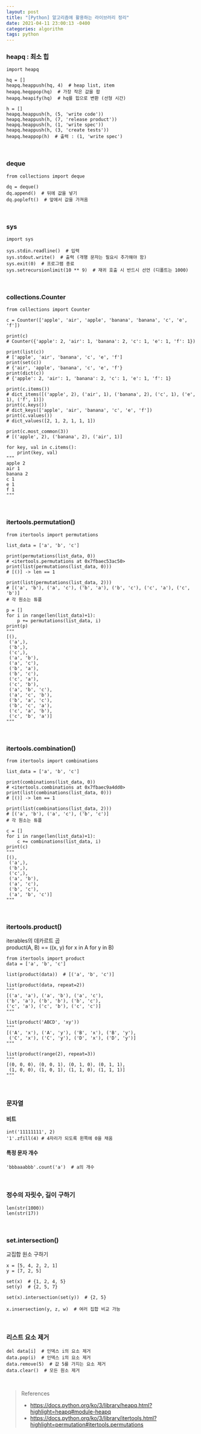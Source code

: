 ```yaml
---
layout: post
title: "[Python] 알고리즘에 활용하는 라이브러리 정리"
date: 2021-04-11 23:00:13 -0400
categories: algorithm
tags: python
---
```


### heapq : 최소 힙
```
import heapq

hq = []
heapq.heappush(hq, 4)  # heap list, item
heapq.heqppop(hq)  # 가장 작은 값을 팝
heapq.heapify(hq)  # hq를 힙으로 변환 (선형 시간)

h = []
heapq.heappush(h, (5, 'write code'))
heapq.heappush(h, (7, 'release product'))
heapq.heappush(h, (1, 'write spec'))
heapq.heappush(h, (3, 'create tests'))
heapq.heappop(h)  # 출력 : (1, 'write spec') 
```

<br>

### deque
```
from collections import deque

dq = deque()
dq.append()  # 뒤에 값을 넣기
dq.popleft()  # 앞에서 값을 가져옴
```

<br>

### sys
```
import sys

sys.stdin.readline()  # 입력
sys.stdout.write()  # 출력 (개행 문자는 필요시 추가해야 함)
sys.exit(0)  # 프로그램 종료
sys.setrecursionlimit(10 ** 9)  # 재귀 호출 시 반드시 선언 (디폴트는 1000)
```

<br>

### collections.Counter
```
from collections import Counter

c = Counter(['apple', 'air', 'apple', 'banana', 'banana', 'c', 'e', 'f'])

print(c)
# Counter({'apple': 2, 'air': 1, 'banana': 2, 'c': 1, 'e': 1, 'f': 1})

print(list(c))
# ['apple', 'air', 'banana', 'c', 'e', 'f']
print(set(c))
# {'air', 'apple', 'banana', 'c', 'e', 'f'}
print(dict(c))
# {'apple': 2, 'air': 1, 'banana': 2, 'c': 1, 'e': 1, 'f': 1}

print(c.items())
# dict_items([('apple', 2), ('air', 1), ('banana', 2), ('c', 1), ('e', 1), ('f', 1)])
print(c.keys())
# dict_keys(['apple', 'air', 'banana', 'c', 'e', 'f'])
print(c.values())
# dict_values([2, 1, 2, 1, 1, 1])

print(c.most_common(3))
# [('apple', 2), ('banana', 2), ('air', 1)]

for key, val in c.items():
    print(key, val)
"""
apple 2
air 1
banana 2
c 1
e 1
f 1
"""
```

<br>

### itertools.permutation()
```
from itertools import permutations

list_data = ['a', 'b', 'c']

print(permutations(list_data, 0))
# <itertools.permutations at 0x7fbaec53ac50>
print(list(permutations(list_data, 0)))
# [()] -> len == 1

print(list(permutations(list_data, 2)))
# [('a', 'b'), ('a', 'c'), ('b', 'a'), ('b', 'c'), ('c', 'a'), ('c', 'b')]
# 각 원소는 튜플

p = []
for i in range(len(list_data)+1):
    p += permutations(list_data, i)
print(p)
"""
[(),
 ('a',),
 ('b',),
 ('c',),
 ('a', 'b'),
 ('a', 'c'),
 ('b', 'a'),
 ('b', 'c'),
 ('c', 'a'),
 ('c', 'b'),
 ('a', 'b', 'c'),
 ('a', 'c', 'b'),
 ('b', 'a', 'c'),
 ('b', 'c', 'a'),
 ('c', 'a', 'b'),
 ('c', 'b', 'a')]
"""
```

<br>

### itertools.combination()
```
from itertools import combinations

list_data = ['a', 'b', 'c']

print(combinations(list_data, 0))
# <itertools.combinations at 0x7fbaec9a4dd0>
print(list(combinations(list_data, 0)))
# [()] -> len == 1

print(list(combinations(list_data, 2)))
# [('a', 'b'), ('a', 'c'), ('b', 'c')]
# 각 원소는 튜플

c = []
for i in range(len(list_data)+1):
    c += combinations(list_data, i)
print(c)
"""
[(),
 ('a',),
 ('b',),
 ('c',),
 ('a', 'b'),
 ('a', 'c'),
 ('b', 'c'),
 ('a', 'b', 'c')]
"""
```

<br>

### itertools.product()
iterables의 데카르트 곱  
product(A, B) == ((x, y) for x in A for y in B)  
```
from itertools import product
data = ['a', 'b', 'c']

list(product(data))  # [('a', 'b', 'c')]

list(product(data, repeat=2))
"""
[('a', 'a'), ('a', 'b'), ('a', 'c'), 
('b', 'a'), ('b', 'b'), ('b', 'c'), 
('c', 'a'), ('c', 'b'), ('c', 'c')]
"""

list(product('ABCD', 'xy'))
"""
[('A', 'x'), ('A', 'y'), ('B', 'x'), ('B', 'y'),
 ('C', 'x'), ('C', 'y'), ('D', 'x'), ('D', 'y')]
"""

list(product(range(2), repeat=3))
"""
[(0, 0, 0), (0, 0, 1), (0, 1, 0), (0, 1, 1), 
 (1, 0, 0), (1, 0, 1), (1, 1, 0), (1, 1, 1)]
"""
```

<br>

### 문자열 

#### 비트
```
int('11111111', 2)
'1'.zfill(4) # 4자리가 되도록 왼쪽에 0을 채움
```

#### 특정 문자 개수
```
'bbbaaabbb'.count('a')  # a의 개수
```

<br>

### 정수의 자릿수, 길이 구하기
```
len(str(1000))
len(str(17))
```

<br>

### set.intersection()
교집합 원소 구하기  
```
x = [5, 4, 2, 2, 1]
y = [7, 2, 5]

set(x)  # {1, 2, 4, 5}
set(y)  # {2, 5, 7}

set(x).intersection(set(y))  # {2, 5}

x.insersection(y, z, w)  # 여러 집합 비교 가능
```

<br>

### 리스트 요소 제거
```
del data[i]  # 인덱스 i의 요소 제거
data.pop(i)  # 인덱스 i의 요소 제거
data.remove(5)  # 값 5를 가지는 요소 제거
data.clear()  # 모든 원소 제거 
```

<br>

> References
>   - https://docs.python.org/ko/3/library/heapq.html?highlight=heapq#module-heapq
>   - https://docs.python.org/ko/3/library/itertools.html?highlight=permutation#itertools.permutations

<br>
<br>
<br>